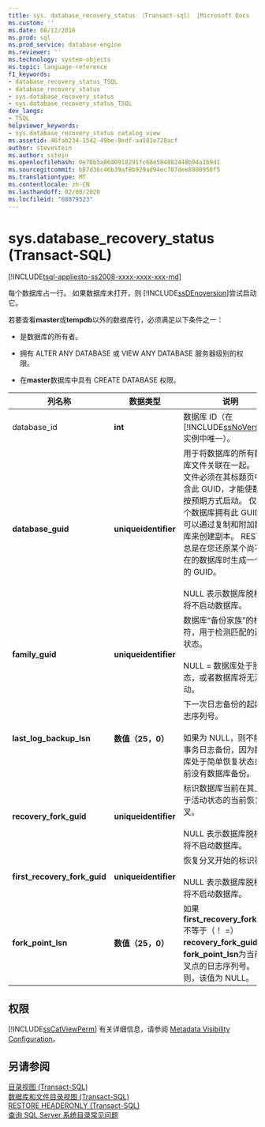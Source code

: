 ```yaml
---
title: sys. database_recovery_status （Transact-sql） |Microsoft Docs
ms.custom: ''
ms.date: 08/12/2016
ms.prod: sql
ms.prod_service: database-engine
ms.reviewer: ''
ms.technology: system-objects
ms.topic: language-reference
f1_keywords:
- database_recovery_status_TSQL
- database_recovery_status
- sys.database_recovery_status
- sys.database_recovery_status_TSQL
dev_langs:
- TSQL
helpviewer_keywords:
- sys.database_recovery_status catalog view
ms.assetid: 46fab234-1542-49be-8edf-aa101e728acf
author: stevestein
ms.author: sstein
ms.openlocfilehash: 0e78b5a8640918291fc68e5b4882448b94a1b9d1
ms.sourcegitcommit: b87d36c46b39af8b929ad94ec707dee8800950f5
ms.translationtype: MT
ms.contentlocale: zh-CN
ms.lasthandoff: 02/08/2020
ms.locfileid: "68079523"
---
```

# <a name="sysdatabase_recovery_status-transact-sql"></a>sys.database_recovery_status (Transact-SQL)
[!INCLUDE[tsql-appliesto-ss2008-xxxx-xxxx-xxx-md](../../includes/tsql-appliesto-ss2008-xxxx-xxxx-xxx-md.md)]

  每个数据库占一行。 如果数据库未打开，则 [!INCLUDE[ssDEnoversion](../../includes/ssdenoversion-md.md)]尝试启动它。  
  
 若要查看**master**或**tempdb**以外的数据库行，必须满足以下条件之一：  
  
-   是数据库的所有者。  
  
-   拥有 ALTER ANY DATABASE 或 VIEW ANY DATABASE 服务器级别的权限。  
  
-   在**master**数据库中具有 CREATE DATABASE 权限。    
  
|列名称|数据类型|说明|  
|-----------------|---------------|-----------------|  
|database_id |**int**|数据库 ID（在 [!INCLUDE[ssNoVersion](../../includes/ssnoversion-md.md)] 实例中唯一）。|  
|**database_guid**|**uniqueidentifier**|用于将数据库的所有数据库文件关联在一起。 所有文件必须在其标题页中包含此 GUID，才能使数据库按预期方式启动。 仅有一个数据库拥有此 GUID，但可以通过复制和附加数据库来创建副本。 RESTORE 总是在您还原某个尚不存在的数据库时生成一个新的 GUID。<br /><br /> NULL 表示数据库脱机，或将不启动数据库。|  
|**family_guid**|**uniqueidentifier**|数据库“备份家族”的标识符，用于检测匹配的还原状态。<br /><br /> NULL = 数据库处于脱机状态，或者数据库将无法启动。|  
|**last_log_backup_lsn**|**数值（25，0）**|下一次日志备份的起始日志序列号。<br /><br /> 如果为 NULL，则不能执行事务日志备份，因为数据库处于简单恢复状态或当前没有数据库备份。|  
|**recovery_fork_guid**|**uniqueidentifier**|标识数据库当前在其上处于活动状态的当前恢复分叉。<br /><br /> NULL 表示数据库脱机，或将不启动数据库。|  
|**first_recovery_fork_guid**|**uniqueidentifier**|恢复分叉开始的标识符。<br /><br /> NULL 表示数据库脱机，或将不启动数据库。|  
|**fork_point_lsn**|**数值（25，0）**|如果**first_recovery_fork_guid**不等于（！ =） **recovery_fork_guid**，则**fork_point_lsn**为当前分叉点的日志序列号。 否则，该值为 NULL。|  
  
## <a name="permissions"></a>权限  
 [!INCLUDE[ssCatViewPerm](../../includes/sscatviewperm-md.md)] 有关详细信息，请参阅 [Metadata Visibility Configuration](../../relational-databases/security/metadata-visibility-configuration.md)。  
  
## <a name="see-also"></a>另请参阅  
 [目录视图 (Transact-SQL)](../../relational-databases/system-catalog-views/catalog-views-transact-sql.md)   
 [数据库和文件目录视图 (Transact-SQL)](../../relational-databases/system-catalog-views/databases-and-files-catalog-views-transact-sql.md)   
 [RESTORE HEADERONLY (Transact-SQL)](../../t-sql/statements/restore-statements-headeronly-transact-sql.md)   
 [查询 SQL Server 系统目录常见问题](../../relational-databases/system-catalog-views/querying-the-sql-server-system-catalog-faq.md)  
  
  
